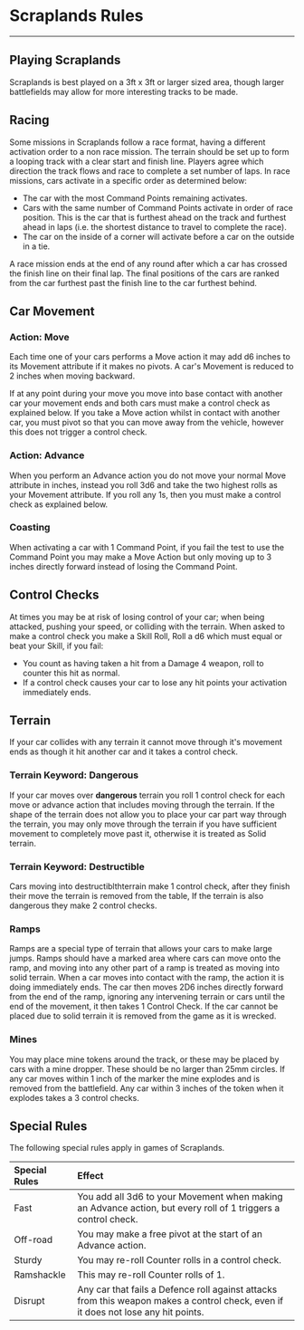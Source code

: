 # Scraplands Rules

---

## Playing Scraplands

Scraplands is best played on a 3ft x 3ft or larger sized area, though larger battlefields may allow for more interesting tracks to be made.

## Racing

Some missions in Scraplands follow a race format, having a different activation order to a non race mission. The terrain should be set up to form a looping track with a clear start and finish line. Players agree which direction the track flows and race to complete a set number of laps. In race missions, cars activate in a specific order as determined below:

- The car with the most Command Points remaining activates.
- Cars with the same number of Command Points activate in order of race position. This is the car that is furthest ahead on the track and furthest ahead in laps (i.e. the shortest distance to travel to complete the race).
- The car on the inside of a corner will activate before a car on the outside in a tie.

A race mission ends at the end of any round after which a car has crossed the finish line on their final lap. The final positions of the cars are ranked from the car furthest past the finish line to the car furthest behind.

## Car Movement

### Action: Move

Each time one of your cars performs a Move action it may add d6 inches to its Movement attribute if it makes no pivots. A car's Movement is reduced to 2 inches when moving backward.

If at any point during your move you move into base contact with another car your movement ends and both cars must make a control check as explained below. If you take a Move action whilst in contact with another car, you must pivot so that you can move away from the vehicle, however this does not trigger a control check.

### Action: Advance

When you perform an Advance action you do not move your normal Move attribute in inches, instead you roll 3d6 and take the two highest rolls as your Movement attribute. If you roll any 1s, then you must make a control check as explained below.

### Coasting

When activating a car with 1 Command Point, if you fail the test to use the Command Point you may make a Move Action but only moving up to 3 inches directly forward instead of losing the Command Point.

## Control Checks

At times you may be at risk of losing control of your car; when being attacked, pushing your speed, or colliding with the terrain. When asked to make a control check you make a Skill Roll, Roll a d6 which must equal or beat your Skill, if you fail:

- You count as having taken a hit from a Damage 4 weapon, roll to counter this hit as normal.
- If a control check causes your car to lose any hit points your activation immediately ends.

## Terrain

If your car collides with any terrain it cannot move through it's movement ends as though it hit another car and it takes a control check.

### Terrain Keyword: Dangerous

If your car moves over **dangerous** terrain you roll 1 control check for each move or advance action that includes moving through the terrain. If the shape of the terrain does not allow you to place your car part way through the terrain, you may only move through the terrain if you have sufficient movement to completely move past it, otherwise it is treated as Solid terrain.

### Terrain Keyword: Destructible

Cars moving into destructiblthterrain make 1 control check, after they finish their move the terrain is removed from the table, If the terrain is also dangerous they make 2 control checks.

### Ramps

Ramps are a special type of terrain that allows your cars to make large jumps. Ramps should have a marked area where cars can move onto the ramp, and moving into any other part of a ramp is treated as moving into solid terrain. When a car moves into contact with the ramp, the action it is doing immediately ends. The car then moves 2D6 inches directly forward from the end of the ramp, ignoring any intervening terrain or cars until the end of the movement, it then takes 1 Control Check. If the car cannot be placed due to solid terrain it is removed from the game as it is wrecked.

### Mines

You may place mine tokens around the track, or these may be placed by cars with a mine dropper. These should be no larger than 25mm circles. If any car moves within 1 inch of the marker the mine explodes and is removed from the battlefield. Any car within 3 inches of the token when it explodes takes a
3 control checks.

## Special Rules

The following special rules apply in games of Scraplands.

| Special Rules | Effect |
| :------------ | :----- |
| Fast | You add all 3d6 to your Movement when making an Advance action, but every roll of 1 triggers a control check. |
| Off-road | You may make a free pivot at the start of an Advance action. |
| Sturdy | You may re-roll Counter rolls in a control check. |
| Ramshackle | This may re-roll Counter rolls of 1. |
| Disrupt | Any car that fails a Defence roll against attacks from this weapon makes a control check, even if it does not lose any hit points. |